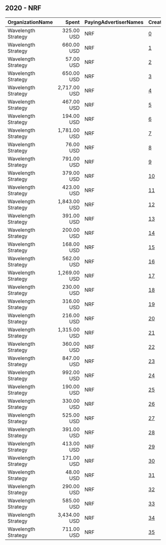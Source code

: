 ## 2020 - NRF 
|OrganizationName|Spent|PayingAdvertiserNames|CreativeUrls|Impressions|Genders|AgeBrackets|CountryCodes|BillingAddresses|CandidateBallotInformation|
|:---|---:|:---|:---|---:|:---|:---|:---|:---|:---|
|Wavelength Strategy|325.00 USD|NRF|[0](https://www.snap.com/political-ads/asset/970467217f60949124879899a091585e0d671d0f20e4443ef09c2d29fc165584?mediaType=mp4)|61,480||18+|united states|US|National Redistricting Foundation|
|Wavelength Strategy|660.00 USD|NRF|[1](https://www.snap.com/political-ads/asset/b070da5fe2959997d58a81558cd53710783fe64b7da4cdeb39a5685ee6afe183?mediaType=mp4)|161,510||18+|united states|US|National Redistricting Foundation|
|Wavelength Strategy|57.00 USD|NRF|[2](https://www.snap.com/political-ads/asset/568b81d582978c0eb1bd462b2f40f80d84deda2bc2f82bb08112a9a3d4aa3d58?mediaType=jpg)|14,623||18+|united states|US|National Redistricting Foundation|
|Wavelength Strategy|650.00 USD|NRF|[3](https://www.snap.com/political-ads/asset/61c9285833924b91beca06b84082678774ccf5aef78acd0ffc9549f61bd03458?mediaType=mp4)|125,872||18+|united states|US|National Redistricting Foundation|
|Wavelength Strategy|2,717.00 USD|NRF|[4](https://www.snap.com/political-ads/asset/e04092abc2268425ed982052743c379af7987febdc7f5931e0e22e2432051877?mediaType=jpg)|369,467||18+|united states|US|National Redistricting Foundation|
|Wavelength Strategy|467.00 USD|NRF|[5](https://www.snap.com/political-ads/asset/12108ed58b7f3a8ff7c588bb0afdc5798cbb01d512d82f6056034dfa98ec9ac4?mediaType=mp4)|108,677||18+|united states|US|National Redistricting Foundation|
|Wavelength Strategy|194.00 USD|NRF|[6](https://www.snap.com/political-ads/asset/891c3305e6ff7789165b6a07bbed44880239e99fc8e83badb81894a708925fe4?mediaType=jpg)|31,396||18+|united states|US|National Redistricting Foundation|
|Wavelength Strategy|1,781.00 USD|NRF|[7](https://www.snap.com/political-ads/asset/2bec4a015fe33daa0f9294960916e720385c680fb01a5b79b70f844673b7716d?mediaType=mp4)|377,340||18+|united states|US|National Redistricting Foundation|
|Wavelength Strategy|76.00 USD|NRF|[8](https://www.snap.com/political-ads/asset/b0f488f3c909a77c76278f0d0004c934163a930d9db813569ca55010f05c57d9?mediaType=mp4)|19,086||18+|united states|US|National Redistricting Foundation|
|Wavelength Strategy|791.00 USD|NRF|[9](https://www.snap.com/political-ads/asset/9c9a0b83dbb637358b209b1287d9e041022bdb9e870fd84578b5c52be721b69d?mediaType=jpg)|158,554||18+|united states|US|National Redistricting Foundation|
|Wavelength Strategy|379.00 USD|NRF|[10](https://www.snap.com/political-ads/asset/4e3c359e567f0c372518e290c0863899ddaa5b1dd3d36c6fdc12ba3a11cb3e8d?mediaType=mp4)|84,952||18+|united states|US|National Redistricting Foundation|
|Wavelength Strategy|423.00 USD|NRF|[11](https://www.snap.com/political-ads/asset/1256ea31b194cbe6090fc8d669e50fa252856df40f0f65a4ce20c8464331d79f?mediaType=jpg)|80,297||18+|united states|US|National Redistricting Foundation|
|Wavelength Strategy|1,843.00 USD|NRF|[12](https://www.snap.com/political-ads/asset/01c479b2eae46257cf141d8c854fd83ac76adff3244473748299fbdc81524e30?mediaType=jpg)|312,771||18+|united states|US|National Redistricting Foundation|
|Wavelength Strategy|391.00 USD|NRF|[13](https://www.snap.com/political-ads/asset/bcda72a60ff55f085efcafc24bf8aff767a3d893aefde1a2343f8970d62c91b5?mediaType=mp4)|77,928||18+|united states|US|National Redistricting Foundation|
|Wavelength Strategy|200.00 USD|NRF|[14](https://www.snap.com/political-ads/asset/f95e4ce4719e50e8f1df11890bf828606a82f2c8958af0856ec2d6018ee51628?mediaType=jpg)|48,146||18+|united states|US|National Redistricting Foundation|
|Wavelength Strategy|168.00 USD|NRF|[15](https://www.snap.com/political-ads/asset/18665c2c5aa9ae918ea4054d2d6ab93ec62dcec6428b7b9fb3a3eeba282f92b6?mediaType=mp4)|29,919||18+|united states|US|National Redistricting Foundation|
|Wavelength Strategy|562.00 USD|NRF|[16](https://www.snap.com/political-ads/asset/7149ff1fbc953f2015035e2d411c3913281696454dd0e26e61d60cb67ebdb12a?mediaType=jpg)|113,080||18+|united states|US|National Redistricting Foundation|
|Wavelength Strategy|1,269.00 USD|NRF|[17](https://www.snap.com/political-ads/asset/9909b2553a51837b04c82807a88fb907a36df6d33a8827375db8c030a1666202?mediaType=jpg)|244,952||18+|united states|US|National Redistricting Foundation|
|Wavelength Strategy|230.00 USD|NRF|[18](https://www.snap.com/political-ads/asset/dc627e6dba0d7b163f577be9debe4bce9ac7c3c3f38b8165f33888c33f6e8ea2?mediaType=jpg)|35,288||18+|united states|US|National Redistricting Foundation|
|Wavelength Strategy|316.00 USD|NRF|[19](https://www.snap.com/political-ads/asset/b98b768c20c622e30ba12bd1c1eaa85b559b251fd6920b349a55cda01f0c2194?mediaType=jpg)|56,592||18+|united states|US|National Redistricting Foundation|
|Wavelength Strategy|216.00 USD|NRF|[20](https://www.snap.com/political-ads/asset/b7b124554e92ac1c17c8f880ff82929446757b25fadae779ce4c14ce15890f49?mediaType=mp4)|44,853||18+|united states|US|National Redistricting Foundation|
|Wavelength Strategy|1,315.00 USD|NRF|[21](https://www.snap.com/political-ads/asset/dc2d758ebe70f8eb3d8fb70408f33b507585bea665ad187948a8be95d8b269ee?mediaType=jpg)|208,849||18+|united states|US|National Redistricting Foundation|
|Wavelength Strategy|360.00 USD|NRF|[22](https://www.snap.com/political-ads/asset/45eafb4028ea4f80e1545e622a51681a9910e36b83e26ee8933322f2ae84e7e2?mediaType=jpg)|74,341||18+|united states|US|National Redistricting Foundation|
|Wavelength Strategy|847.00 USD|NRF|[23](https://www.snap.com/political-ads/asset/23515e23b4103375e3aeffb2d429ab07630c9ef332b525f0d74be859d6bdf0a1?mediaType=mp4)|201,701||18+|united states|US|National Redistricting Foundation|
|Wavelength Strategy|992.00 USD|NRF|[24](https://www.snap.com/political-ads/asset/fa7aed15e2ec3d0bb51f7ea4dc8bd7e4efb8eb223eeb5528ddaaae917a26bae3?mediaType=mp4)|181,647||18+|united states|US|National Redistricting Foundation|
|Wavelength Strategy|190.00 USD|NRF|[25](https://www.snap.com/political-ads/asset/72434c354b631cdd457b7c834817e590249c91e6325f855e1d286928d499cffd?mediaType=jpg)|35,956||18+|united states|US|National Redistricting Foundation|
|Wavelength Strategy|330.00 USD|NRF|[26](https://www.snap.com/political-ads/asset/86604c568c8002d9901387379845c297192ba4049cedf49ba35cc44f9093ff16?mediaType=mp4)|101,978||18+|united states|US|National Redistricting Foundation|
|Wavelength Strategy|525.00 USD|NRF|[27](https://www.snap.com/political-ads/asset/994ea8b5c636b357e92fce330b9c23cb289ab427d9d2e9fd79f5cc413a9a6365?mediaType=jpg)|83,076||18+|united states|US|National Redistricting Foundation|
|Wavelength Strategy|391.00 USD|NRF|[28](https://www.snap.com/political-ads/asset/cda9cb2fd520a6f3a8464e5166245a882b878b931b1d2fca69222c72c991e19e?mediaType=jpg)|68,602||18+|united states|US|National Redistricting Foundation|
|Wavelength Strategy|413.00 USD|NRF|[29](https://www.snap.com/political-ads/asset/6e347760201d735bae16bb968dbf892dbecb64e9a68ae2455e53bdef99e3f8fe?mediaType=jpg)|87,608||18+|united states|US|National Redistricting Foundation|
|Wavelength Strategy|171.00 USD|NRF|[30](https://www.snap.com/political-ads/asset/bd27294c33aa7a2d6f6404dcd820d45a179c883b4523104b8c86d8d24e969f29?mediaType=mp4)|31,575||18+|united states|US|National Redistricting Foundation|
|Wavelength Strategy|48.00 USD|NRF|[31](https://www.snap.com/political-ads/asset/e89ed819e2c9d834afe4ec4419807800dd1004a99f57d15d749d7e4c3ddb5d19?mediaType=mp4)|11,768||18+|united states|US|National Redistricting Foundation|
|Wavelength Strategy|290.00 USD|NRF|[32](https://www.snap.com/political-ads/asset/2a4f11621c923b50b477509bea2d046dcc9fe6329fde4b0f99c699180d580fee?mediaType=jpg)|72,054||18+|united states|US|National Redistricting Foundation|
|Wavelength Strategy|585.00 USD|NRF|[33](https://www.snap.com/political-ads/asset/a81b6cad18826902ffb4b76d15b045bcd33e83074b589ef73176cf3f10dcad7a?mediaType=jpg)|97,961||18+|united states|US|National Redistricting Foundation|
|Wavelength Strategy|3,434.00 USD|NRF|[34](https://www.snap.com/political-ads/asset/966cc4ef307cd264c0c32e3a6c121acc398b28a1d05784e979773e9a83b39d94?mediaType=mp4)|694,985||18+|united states|US|National Redistricting Foundation|
|Wavelength Strategy|711.00 USD|NRF|[35](https://www.snap.com/political-ads/asset/050792ea16a39e5e707702c9d646d3681782a4ea6c3a070c958189c1ef96c694?mediaType=jpg)|106,258||18+|united states|US|National Redistricting Foundation|
